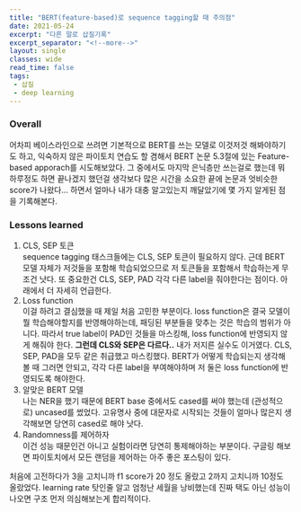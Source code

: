 ```yaml
---
title: "BERT(feature-based)로 sequence tagging할 때 주의점"
date: 2021-05-24
excerpt: "다른 말로 삽질기록"
excerpt_separator: "<!--more-->"
layout: single
classes: wide
read_time: false
tags: 
 - 삽질
 - deep learning
---
```






### Overall
어차피 베이스라인으로 쓰려면 기본적으로 BERT를 쓰는 모델로 이것저것 해봐야하기도 하고, 익숙하지 않은 파이토치 연습도 할 겸해서 BERT 논문 5.3절에 있는 Feature-based apporach를 시도해보았다. 그 중에서도 마지막 은닉층만 쓰는걸로 했는데 뭐 하루정도 하면 끝나겠지 했던걸 생각보다 많은 시간을 소요한 끝에 논문과 엇비슷한 score가 나왔다... 하면서 얼마나 내가 대충 알고있는지 깨달았기에 몇 가지 알게된 점을 기록해본다.


### Lessons learned


1. CLS, SEP 토큰   
sequence tagging 태스크들에는 CLS, SEP 토큰이 필요하지 않다. 근데 BERT 모델 자체가 저것들을 포함해 학습되었으므로 저 토큰들을 포함해서 학습하는게 무조건 낫다. 또 중요한건 CLS, SEP, PAD 각각 다른 label을 줘야한다는 점이다. 아래에서 더 자세히 언급한다.
2. Loss function   
이걸 하려고 결심했을 때 제일 처음 고민한 부분이다. loss function은 결국 모델이 뭘 학습해야할지를 반영해야하는데, 패딩된 부분들을 맞추는 것은 학습의 범위가 아니다. 따라서 true label이 PAD인 것들을 마스킹해, loss function에 반영되지 않게 해줘야 한다. **그런데 CLS와 SEP은 다르다..** 내가 저지른 실수도 이거였다. CLS, SEP, PAD을 모두 같은 취급했고 마스킹했다. BERT가 어떻게 학습되는지 생각해볼 때 그러면 안되고, 각각 다른 label을 부여해야하며 저 둘은 loss function에 반영되도록 해야한다.
3. 알맞은 BERT 모델   
나는 NER을 했기 때문에 BERT base 중에서도 cased를 써야 했는데 (관성적으로) uncased를 썼었다. 고유명사 중에 대문자로 시작되는 것들이 얼마나 많은지 생각해보면 당연히 cased로 해야 낫다.
4. Randomness를 제어하자   
이건 성능 때문인건 아니고 실험이라면 당연히 통제해야하는 부분이다. 구글링 해보면 파이토치에서 모든 랜덤을 제어하는 아주 좋은 포스팅이 있다.


처음에 고전하다가 3을 고치니까 f1 score가 20 정도 올랐고 2까지 고치니까 10정도 올랐었다. learning rate 탓인줄 알고 엄청난 세월을 낭비했는데 진짜 택도 아닌 성능이 나오면 구조 먼저 의심해보는게 합리적이다.


